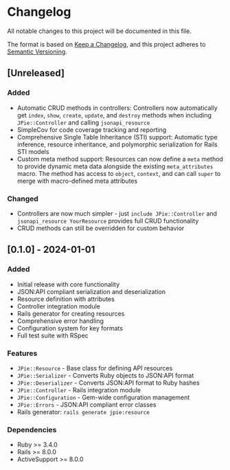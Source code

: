 # Changelog

All notable changes to this project will be documented in this file.

The format is based on [Keep a Changelog](https://keepachangelog.com/en/1.0.0/),
and this project adheres to [Semantic Versioning](https://semver.org/spec/v2.0.0.html).

## [Unreleased]

### Added
- Automatic CRUD methods in controllers: Controllers now automatically get `index`, `show`, `create`, `update`, and `destroy` methods when including `JPie::Controller` and calling `jsonapi_resource`
- SimpleCov for code coverage tracking and reporting
- Comprehensive Single Table Inheritance (STI) support: Automatic type inference, resource inheritance, and polymorphic serialization for Rails STI models
- Custom meta method support: Resources can now define a `meta` method to provide dynamic meta data alongside the existing `meta_attributes` macro. The method has access to `object`, `context`, and can call `super` to merge with macro-defined meta attributes

### Changed
- Controllers are now much simpler - just `include JPie::Controller` and `jsonapi_resource YourResource` provides full CRUD functionality
- CRUD methods can still be overridden for custom behavior

## [0.1.0] - 2024-01-01

### Added
- Initial release with core functionality
- JSON:API compliant serialization and deserialization
- Resource definition with attributes
- Controller integration module
- Rails generator for creating resources
- Comprehensive error handling
- Configuration system for key formats
- Full test suite with RSpec

### Features
- `JPie::Resource` - Base class for defining API resources
- `JPie::Serializer` - Converts Ruby objects to JSON:API format
- `JPie::Deserializer` - Converts JSON:API format to Ruby hashes
- `JPie::Controller` - Rails integration module
- `JPie::Configuration` - Gem-wide configuration management
- `JPie::Errors` - JSON:API compliant error classes
- Rails generator: `rails generate jpie:resource`

### Dependencies
- Ruby >= 3.4.0
- Rails >= 8.0.0
- ActiveSupport >= 8.0.0 